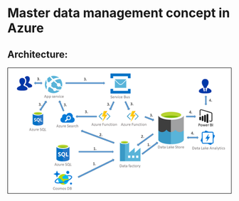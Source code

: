 # Master data management concept in Azure

## Architecture: 
![alt text](https://github.com/moczard/Thesis/blob/master/image.png)

